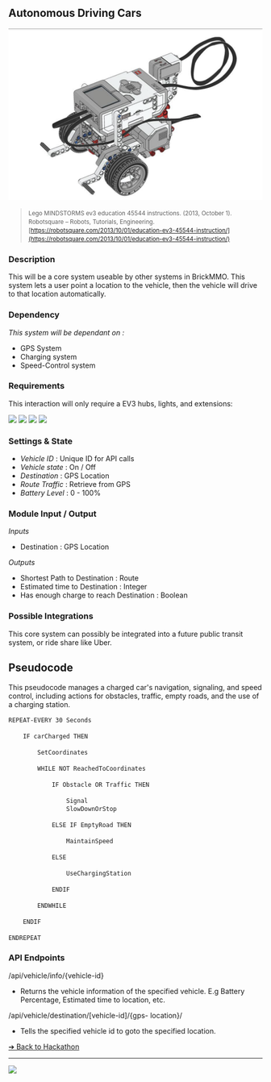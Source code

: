 ## Autonomous Driving Cars

![Autonomous car core](images/autonomous-car-core.png)

> <small>Lego MINDSTORMS ev3 education 45544 instructions. (2013, October 1). Robotsquare – Robots, Tutorials, Engineering.
[https://robotsquare.com/2013/10/01/education-ev3-45544-instruction/](https://robotsquare.com/2013/10/01/education-ev3-45544-instruction/)</small>

### Description

This will be a core system useable by
other systems in BrickMMO. This system
lets a user point a location to the vehicle,
then the vehicle will drive to that location
automatically.

### Dependency

_This system will be dependant on :_

- GPS System
- Charging system
- Speed-Control system

### Requirements

This interaction will only require a EV3 hubs, lights, and extensions:

<img src="/media/ev3/converter.jpeg" height="200">
<img src="/media/ev3/brick.jpg" height="200">
<img src="/media/spike/motor-large.png" height="200">
<img src="/media/ev3/ultrasonic-sensor.jpeg" height="200">

### Settings & State

- _Vehicle ID_ : Unique ID for API calls
- _Vehicle state_ : On / Off
- _Destination_ : GPS Location
- _Route Traffic_ : Retrieve from GPS
- _Battery Level_ : 0 - 100%

### Module Input / Output

_Inputs_

- Destination : GPS Location

_Outputs_

- Shortest Path to Destination : Route
- Estimated time to Destination : Integer
- Has enough charge to reach Destination : Boolean

### Possible Integrations

This core system can possibly be
integrated into a future public transit
system, or ride share like Uber.

## Pseudocode

This pseudocode manages a charged car's navigation, signaling, and speed control, including actions for obstacles, traffic, empty roads, and the use of a charging station.

```pseudocode
REPEAT-EVERY 30 Seconds

    IF carCharged THEN

        SetCoordinates

        WHILE NOT ReachedToCoordinates

            IF Obstacle OR Traffic THEN

                Signal
                SlowDownOrStop

            ELSE IF EmptyRoad THEN

                MaintainSpeed

            ELSE

                UseChargingStation

            ENDIF

        ENDWHILE

    ENDIF

ENDREPEAT
```

### API Endpoints

/api/vehicle/info/{vehicle-id}

- Returns the vehicle information of the
  specified vehicle. E.g Battery
  Percentage, Estimated time to location,
  etc.

/api/vehicle/destination/[vehicle-id]/{gps-
location}/

- Tells the specified vehicle id to goto the
  specified location.

[&#10132; Back to Hackathon](/hackathon-system)

---

<a href="https://brickmmo.com">
<img src="https://brickmmo.com/images/brickmmo-logo-horizontal.jpg" width="100">
</a>
